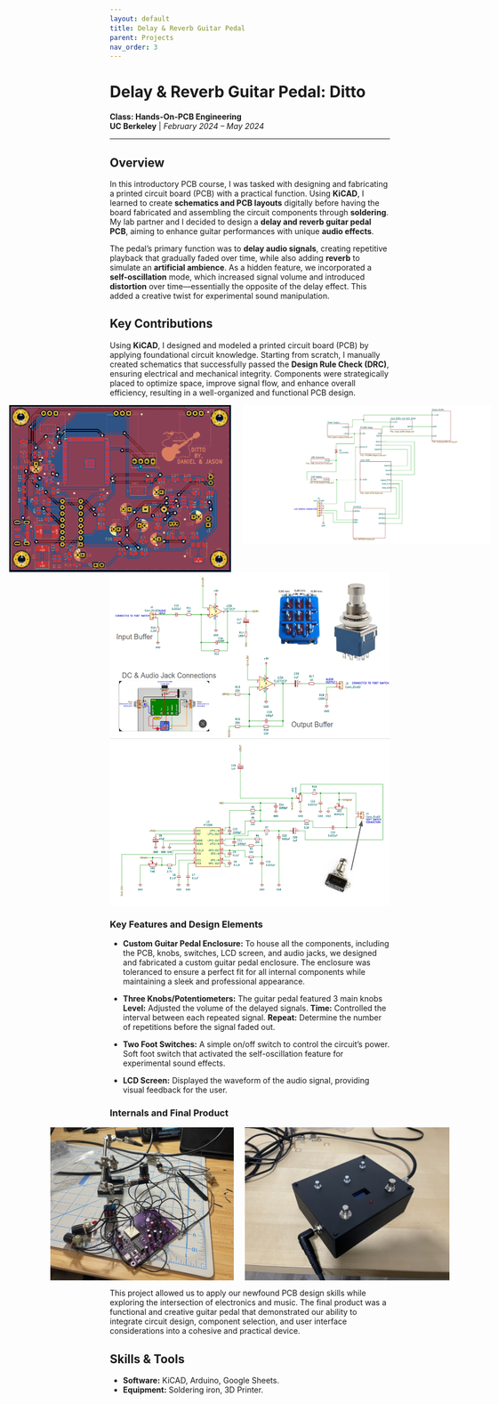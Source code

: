 ```yaml
---
layout: default
title: Delay & Reverb Guitar Pedal
parent: Projects
nav_order: 3
---
```


# Delay & Reverb Guitar Pedal: Ditto
**Class: Hands-On-PCB Engineering**  
**UC Berkeley** | *February 2024 – May 2024*

---

## Overview 
In this introductory PCB course, I was tasked with designing and fabricating a printed circuit board (PCB) with a practical function. Using **KiCAD**, I learned to create **schematics and PCB layouts** digitally before having the board fabricated and assembling the circuit components through **soldering**. My lab partner and I decided to design a **delay and reverb guitar pedal PCB**, aiming to enhance guitar performances with unique **audio effects**.

The pedal’s primary function was to **delay audio signals**, creating repetitive playback that gradually faded over time, while also adding **reverb** to simulate an **artificial ambience**. As a hidden feature, we incorporated a **self-oscillation** mode, which increased signal volume and introduced **distortion** over time—essentially the opposite of the delay effect. This added a creative twist for experimental sound manipulation.

## Key Contributions
Using **KiCAD**, I designed and modeled a printed circuit board (PCB) by applying foundational circuit knowledge. Starting from scratch, I manually created schematics that successfully passed the **Design Rule Check (DRC)**, ensuring electrical and mechanical integrity. Components were strategically placed to optimize space, improve signal flow, and enhance overall efficiency, resulting in a well-organized and functional PCB design.

<div style="display: flex; justify-content: center; gap: 20px;">
  <img src="assets/guitarpedal_layout.png" alt="Laptop stand closed CAD" style="height: 300px; width: auto;">
  <img src="assets/schematic1.png" alt="Laptop stand open CAD" style="height: 250px; width: auto;">
</div>

<div style="display: flex; justify-content: center; gap: 20px;">
  <img src="assets/schematic2.png" alt="Laptop stand closed CAD" style="height: 300px; width: auto;">
</div>

<div style="display: flex; justify-content: center; gap: 20px;">
  <img src="assets/schematic3.png" alt="Laptop stand closed CAD" style="height: 300px; width: auto;">
</div>

### Key Features and Design Elements
- **Custom Guitar Pedal Enclosure:** To house all the components, including the PCB, knobs, switches, LCD screen, and audio jacks, we designed and fabricated a custom guitar pedal enclosure. The enclosure was toleranced to ensure a perfect fit for all internal components while maintaining a sleek and professional appearance.

- **Three Knobs/Potentiometers:**  The guitar pedal featured 3 main knobs
**Level:** Adjusted the volume of the delayed signals.
**Time:** Controlled the interval between each repeated signal.
**Repeat:** Determine the number of repetitions before the signal faded out.

- **Two Foot Switches:** A simple on/off switch to control the circuit’s power. Soft foot switch that activated the self-oscillation feature for experimental sound effects.

- **LCD Screen:**  Displayed the waveform of the audio signal, providing visual feedback for the user.

### Internals and Final Product
<div style="display: flex; justify-content: center; gap: 20px;">
  <img src="assets/guitarpedal_internals.png" alt="Laptop stand closed CAD" style="height: 275px; width: auto;">
  <img src="assets/guitarpedal_final.png" alt="Laptop stand open CAD" style="height: 275px; width: auto;">
</div>

This project allowed us to apply our newfound PCB design skills while exploring the intersection of electronics and music. The final product was a functional and creative guitar pedal that demonstrated our ability to integrate circuit design, component selection, and user interface considerations into a cohesive and practical device.

## Skills & Tools  
- **Software:** KiCAD, Arduino, Google Sheets.
- **Equipment:** Soldering iron, 3D Printer.

